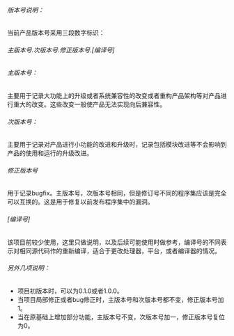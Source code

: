 
######  版本号说明：

当前产品版本号采用三段数字标识：

######  主版本号.次版本号.修正版本号.[编译号]

######  主版本号：
主要用于记录大功能上的升级或者系统兼容性的改变或者重构产品架构等对产品进行重大的改变。这些改变一般使产品无法实现向后兼容性。

######  次版本号：
主要用于记录对产品进行小功能的改进和升级时，记录包括模块改进等不会影响到产品的使用和运行的升级改进。

######  修正版本号
用于记录bugfix。主版本号，次版本号相同，但是修订号不同的程序集应该是完全可以互换的。这是用于修复以前发布程序集中的漏洞。

######  [编译号]
该项目前较少使用，这里只做说明，以及后续可能使用时做参考，编译号的不同表示对相同源代码作的重新编译，适合于更改处理器，平台，或者编译器的情况。

###### 另外几项说明：

* 项目初版本时，可以为0.1.0或者1.0.0。
* 当项目局部修正或者bug修正时，主版本号和次版本号都不变，修正版本号加1。
* 当在原基础上增加部分功能，主版本号不变，次版本号加一，修正版本号复位为0。
